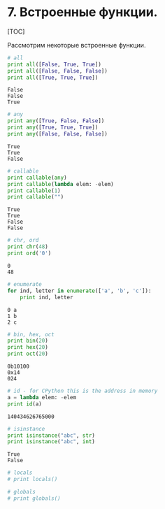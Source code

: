 # 7. Встроенные функции.

[TOC]

Рассмотрим некоторые встроенные функции.

```python
# all
print all([False, True, True])
print all([False, False, False])
print all([True, True, True])
```

```
False
False
True
```

```python
# any
print any([True, False, False])
print any([True, True, True])
print any([False, False, False])
```

```
True
True
False
```


```python
# callable
print callable(any)
print callable(lambda elem: -elem)
print callable(1)
print callable("")
```

```
True
True
False
False
```


```python
# chr, ord
print chr(48)
print ord('0')
```

```
0
48
```


```python
# enumerate
for ind, letter in enumerate(['a', 'b', 'c']):
    print ind, letter
```

```
0 a
1 b
2 c
```


```python
# bin, hex, oct
print bin(20)
print hex(20)
print oct(20)
```

```
0b10100
0x14
024
```

```python
# id - for CPython this is the address in memory
a = lambda elem: -elem
print id(a)
```

```
140434626765000
```

```python
# isinstance
print isinstance("abc", str)
print isinstance("abc", int)
```

```
True
False
```

```python
# locals
# print locals()

# globals
# print globals()
```